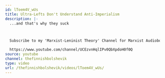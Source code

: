 ```yaml
---
id: lToem4V_wUs
title: Ultra-Lefts Don't Understand Anti-Imperialism
description: |-
  ...and that's why they suck



  Subscribe to my 'Marxist-Leninist Theory' Channel for Marxist Audiobooks!

  https://www.youtube.com/channel/UCEzvnHqlIPv0QbXpdoH0f0Q
source: youtube
channel: thefinnishbolshevik
type: video
url: /thefinnishbolshevik/videos/lToem4V_wUs/
---
```

